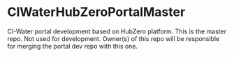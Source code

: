 CIWaterHubZeroPortalMaster
====================

CI-Water portal development based on HubZero platform. This is the master repo. Not used for development. Owner(s) of this repo will be responsible for merging the portal dev repo with this one.